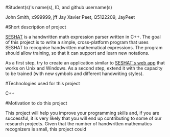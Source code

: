#Student(s)'s name(s), ID, and github username(s)

John Smith, x999999, jff
Jay Xavier Peet, Q5122209, JayPeet

#Short description of project

[SESHAT](https://github.com/falvaro/seshat) is a handwritten math expression parser written in C++. The goal of this project is to write a simple, cross-platform program that uses SESHAT to recognise handwritten mathematical expressions. The program should allow training, so that it can support and learn new notations.

As a first step, try to create an application similar to [SESHAT's web app](http://cat.prhlt.upv.es/mer/) that works on Unix and Windows. As a second step, extend it with the capacity to be trained (with new symbols and different handwriting styles).

#Technologies used for this project

C++

#Motivation to do this project

This project will help you improve your programming skills and, if you are successful, it is very likely that you will end up contributing to some of our research projects. Given that the number of handwritten mathematics recognizers is small, this project could

